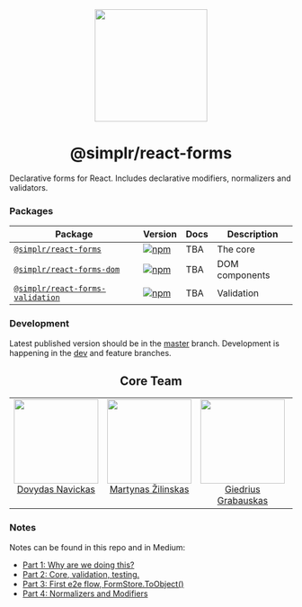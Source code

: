 <div align="center">
  <a href="https://github.com/SimplrJS">
    <img width="200" src="https://user-images.githubusercontent.com/7989797/27303346-34a5d6fa-5543-11e7-91e8-5b34287d0bc8.png" />
  </a>
</div>
<h1 align="center">@simplr/react-forms</h1>
Declarative forms for React. Includes declarative modifiers, normalizers and validators.

### Packages

| Package | Version | Docs | Description |
|---------|---------|------|-------------|
| [`@simplr/react-forms`](/packages/react-forms) | [![npm](https://img.shields.io/npm/v/@simplr/react-forms.svg?style=flat-square)](https://www.npmjs.com/package/@simplr/react-forms) | TBA | The core |
| [`@simplr/react-forms-dom`](/packages/react-forms-dom) | [![npm](https://img.shields.io/npm/v/@simplr/react-forms-dom.svg?style=flat-square)](https://www.npmjs.com/package/@simplr/react-forms-dom) | TBA | DOM components |
| [`@simplr/react-forms-validation`](/packages/react-forms-validation) | [![npm](https://img.shields.io/npm/v/@simplr/react-forms-validation.svg?style=flat-square)](https://www.npmjs.com/package/@simplr/react-forms-dom) | TBA | Validation |


### Development

Latest published version should be in the [master](https://github.com/SimplrJS/react-forms/tree/master)  branch.
Development is happening in the [dev](https://github.com/SimplrJS/react-forms/tree/dev) and feature branches.

<h2 align="center">Core Team</h2>

<table>
   <tbody>
      <tr>
         <td align="center" width="25%" valign="top">
            <a href="https://github.com/DovydasNavickas">
            <img width="150" height="150" src="https://github.com/DovydasNavickas.png?s=150">
            <br>
            Dovydas Navickas
         </td>
         </a>
         <td align="center" width="25%" valign="top">
            <a href="https://github.com/MartynasZilinskas">
            <img width="150" height="150" src="https://github.com/MartynasZilinskas.png?s=150">
            <br>
            Martynas Žilinskas
            </a>
         </td>
         <td align="center" width="25%" valign="top">
            <a href="https://github.com/GiedriusGrabauskas">
            <img width="150" height="150" src="https://github.com/GiedriusGrabauskas.png?s=150">
            <br>
            Giedrius Grabauskas
            </a>
         </td>
         <td align="center" width="25%" valign="top">
            <a href="https://github.com/DeividasBakanas">
            <img width="150" height="150" src="https://github.com/DeividasBakanas.png?s=150">
            <br>
            Deividas Bakanas
            </a>
         </td>
      </tr>
   </tbody>
</table>

### Notes

Notes can be found in this repo and in Medium:

* [Part 1: Why are we doing this?](https://medium.com/@DovydasNavickas/part-1-simplr-forms-declarative-forms-for-react-why-are-we-doing-this-293b9a9c45bd)
* [Part 2: Core, validation, testing.](https://medium.com/@DovydasNavickas/part-2-simplr-forms-declarative-forms-for-react-core-validation-testing-fd9494304305)
* [Part 3: First e2e flow, FormStore.ToObject()](https://medium.com/@DovydasNavickas/part-3-simplr-forms-declarative-forms-for-react-first-e2e-flow-formstore-toobject-ed81d930e14c)
* [Part 4: Normalizers and Modifiers](https://medium.com/@DovydasNavickas/part-4-simplr-forms-declarative-forms-for-react-normalizers-and-modifiers-6cefbd0269c4)
